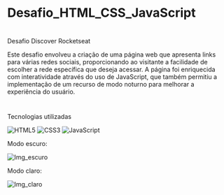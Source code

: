 # Desafio_HTML_CSS_JavaScript

#

Desafio Discover Rocketseat

Este desafio envolveu a criação de uma página web que apresenta links para várias redes sociais, proporcionando ao visitante a facilidade de escolher a rede específica que deseja acessar. 
A página foi enriquecida com interatividade através do uso de JavaScript, que também permitiu a implementação de um recurso de modo noturno para melhorar a experiência do usuário.

#

Tecnologias utilizadas

![HTML5](https://img.shields.io/badge/html5-%23E34F26.svg?style=for-the-badge&logo=html5&logoColor=white)
![CSS3](https://img.shields.io/badge/css3-%231572B6.svg?style=for-the-badge&logo=css3&logoColor=white)
![JavaScript](https://img.shields.io/badge/javascript-%23323330.svg?style=for-the-badge&logo=javascript&logoColor=%23F7DF1E)

Modo escuro:

![Img_escuro](https://github.com/MiqueasL/Desafio_HTML_CSS_JavaScript/assets/114825728/c68b54eb-b578-4b91-a47e-a8cb9ee38905)

Modo claro:

![Img_claro](https://github.com/MiqueasL/Desafio_HTML_CSS_JavaScript/assets/114825728/cd03e3ab-1e6e-4fee-970e-eb79cf90d5fb)



